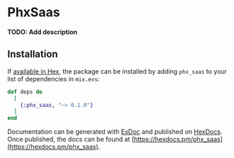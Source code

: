 # PhxSaas

**TODO: Add description**

## Installation

If [available in Hex](https://hex.pm/docs/publish), the package can be installed
by adding `phx_saas` to your list of dependencies in `mix.exs`:

```elixir
def deps do
  [
    {:phx_saas, "~> 0.1.0"}
  ]
end
```

Documentation can be generated with [ExDoc](https://github.com/elixir-lang/ex_doc)
and published on [HexDocs](https://hexdocs.pm). Once published, the docs can
be found at [https://hexdocs.pm/phx_saas](https://hexdocs.pm/phx_saas).


